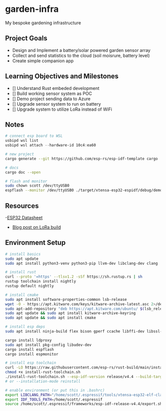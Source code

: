 # garden-infra
My bespoke gardening infrastructure

## Project Goals

- Design and Implement a battery/solar powered garden sensor array
- Collect and send statistics to the cloud (soil moisrure, battery level)
- Create simple companion app

## Learning Objectives and Milestones

- [] Understand Rust embeded development
- [] Build working sensor system as POC
- [] Demo project sending data to Azure
- [] Upgrade sensor system to run on battery
- [] Upgrade system to utilize LoRa instead of WiFi


## Notes

```powershell
# connect esp board to WSL
usbipd wsl list
usbipd wsl attach --hardware-id 10c4:ea60
```

```bash
# new project
cargo generate --git https://github.com/esp-rs/esp-idf-template cargo

# docs
cargo doc --open

# flash and monitor
sudo chown scott /dev/ttyUSB0
espflash --monitor /dev/ttyUSB0 ./target/xtensa-esp32-espidf/debug/demo-http-client
```

## Resources

-[ESP32 Datasheet](https://www.espressif.com/sites/default/files/documentation/esp32-wroom-32e_esp32-wroom-32ue_datasheet_en.pdf)
- [Blog post on LoRa build](https://randomnerdtutorials.com/esp32-lora-rfm95-transceiver-arduino-ide/)


## Environment Setup

```bash
# install basics
sudo apt update
sudo apt install python3-venv python3-pip llvm-dev libclang-dev clang

# install rust
curl --proto '=https' --tlsv1.2 -sSf https://sh.rustup.rs | sh
rustup toolchain install nightly
rustup default nightly

# install cmake
sudo apt install software-properties-common lsb-release
wget -O - https://apt.kitware.com/keys/kitware-archive-latest.asc 2>/dev/null | gpg --dearmor - | sudo tee /etc/apt/trusted.gpg.d/kitware.gpg >/dev/null
sudo apt-add-repository "deb https://apt.kitware.com/ubuntu/ $(lsb_release -cs) main"
sudo apt update && sudo apt install kitware-archive-keyring
sudo apt update && sudo apt install cmake

# install esp deps
sudo apt install ninja-build flex bison gperf ccache libffi-dev libssl-dev dfu-util libusb-1.0-0 zip

cargo install ldproxy
sudo apt install pkg-config libudev-dev
cargo install espflash
cargo install espmonitor

# install esp toolchain
curl -LO https://raw.githubusercontent.com/esp-rs/rust-build/main/install-rust-toolchain.sh
chmod +x install-rust-toolchain.sh
./install-rust-toolchain.sh --esp-idf-version release/v4.4 --build-target esp32
# or --installation-mode reinstall

# enable environment (or put this in .bashrc)
export LIBCLANG_PATH="/home/scott/.espressif/tools/xtensa-esp32-elf-clang/esp-14.0.0-20220415-x86_64-unknown-linux-gnu/lib/"
export IDF_TOOLS_PATH=/home/scott/.espressif
source /home/scott/.espressif/frameworks/esp-idf-release-v4.4/export.sh
```

